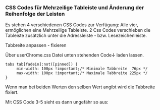 ### CSS Codes für Mehrzeilige Tableiste und Änderung der Reihenfolge der Leisten

Es stehen 4 verschiedenen CSS Codes zur Verfügung:
Alle vier, ermöglichen eine Mehrzeilige Tableiste.
2 Css Codes verschieben die Tableiste zusätzlich unter die
Adressleiste - bzw. Lesezeichenleiste.


 


Tabbreite anpassen - fixieren

Über userChrome.css Datei unten stehenden Code↓ laden lassen.     

    tabs tab[fadein]:not([pinned]) {
		 min-width: 100px !important;/* Minimale Tabbreite  76px */
		 max-width: 100px !important;/* Maximale Tabbreite 225px */
    }
	
Wenn man bei beiden Werten den selben Wert angibt wird die Tabbreite fixiert.


Mit CSS Code 3-5 sieht es dann ungefähr so aus:

